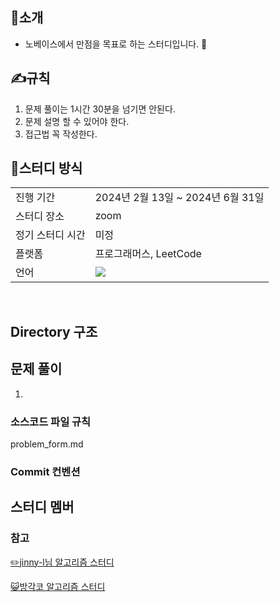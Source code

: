 ## 💯소개
- 노베이스에서 만점을 목표로 하는 스터디입니다. 💪
## ✍️규칙
1. 문제 풀이는 1시간 30분을 넘기면 안된다.
2. 문제 설명 할 수 있어야 한다.
3. 접근법 꼭 작성한다.

## 📝스터디 방식
  
<table>
  <tr>
    <td>진행 기간</td>
    <td>2024년 2월 13일 ~ 2024년 6월 31일</td>
  </tr>
  <tr>
    <td>스터디 장소</td>
    <td>zoom</td>
  </tr>
  <tr>
    <td>정기 스터디 시간</td>
    <td> 미정 <br>
  </tr>
  <tr>
    <td>플랫폼</td>
    <td>프로그래머스, LeetCode</td>
  </tr>
  <tr>
    <td>언어</td>
    <td><img src="https://img.shields.io/badge/Java-007396.svg?&style=for-the-badge&logo=Java&logoColor=white"> 
    </td>
  </tr>
</table>

<br/>


## Directory 구조

## 문제 풀이
1. 

### 소스코드 파일 규칙
problem_form.md 

### Commit 컨벤션

## 스터디 멤버


### 참고
[✏️jinny-l님 알고리즘 스터디](https://github.com/CodeSquad-2023-BE-Study/Algorithm-Study/tree/main)

[😺방각코 알고리즘 스터디](https://github.com/CodeSquad-2023-BE-Study/Algorithm-Study/tree/main)
